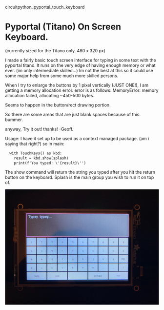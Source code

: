circuitpython_pyportal_touch_keyboard 
# Pyportal (Titano) On Screen Keyboard.

(currently sized for the Titano only. 480 x 320 px)

I made a fairly basic touch screen interface for typing in some text with the pyportal titano. 
It runs on the very edge of having enough memory or what ever. (im only intermediate skilled...)
Im not the best at this so it could use some major help from some much more skilled persons.

When I try to enlarge the buttons by 1 pixel vertically (JUST ONE!), I am getting a memory allocation error.
error is as follows: 
    MemoryError: memory allocation failed, allocating ~450-500 bytes.
    
Seems to happen in the button/rect drawing portion.

So there are some areas that are just blank spaces because of this. bummer.

anyway, Try it out! 
thanks!
-Geoff.

Usage:
  I have it set up to be used as a context managed package. (am i saying that right?)
  so in main:
  
      with TouchKeys() as kbd:
        result = kbd.show(splash)
        print(f'You typed: \'{result}\'')
        
  The show command will return the string you typed after you hit the return button on the keyboard.
  Splash is the main group you wish to run it on top of.
 
![Image of the_OnScreenKeyboard](https://github.com/geoffllewellyn/circuitpython_pyportal_touch_keyboard/blob/master/titano_osk.jpg?raw=true)
